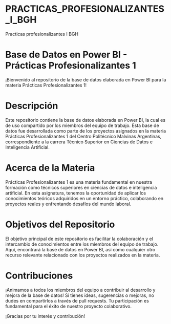 # PRACTICAS_PROFESIONALIZANTES_I_BGH
Practicas profesionalizantes I BGH
# Base de Datos en Power BI - Prácticas Profesionalizantes 1
¡Bienvenido al repositorio de la base de datos elaborada en Power BI para la materia Prácticas Profesionalizantes 1!

# Descripción
Este repositorio contiene la base de datos elaborada en Power BI, la cual es de uso compartido por los miembros del equipo de trabajo. Esta base de datos fue desarrollada como parte de los proyectos asignados en la materia Prácticas Profesionalizantes 1 del Centro Politécnico Malvinas Argentinas, correspondiente a la carrera Técnico Superior en Ciencias de Datos e Inteligencia Artificial.

# Acerca de la Materia
Prácticas Profesionalizantes 1 es una materia fundamental en nuestra formación como técnicos superiores en ciencias de datos e inteligencia artificial. En esta asignatura, tenemos la oportunidad de aplicar los conocimientos teóricos adquiridos en un entorno práctico, colaborando en proyectos reales y enfrentando desafíos del mundo laboral.

# Objetivos del Repositorio
El objetivo principal de este repositorio es facilitar la colaboración y el intercambio de conocimientos entre los miembros del equipo de trabajo. Aquí, encontrará la base de datos en Power BI, así como cualquier otro recurso relevante relacionado con los proyectos realizados en la materia.

# Contribuciones
¡Animamos a todos los miembros del equipo a contribuir al desarrollo y mejora de la base de datos! Si tienes ideas, sugerencias o mejoras, no dudes en compartirlos a través de pull requests. Tu participación es fundamental para el éxito de nuestro proyecto colaborativo.

¡Gracias por tu interés y contribución!
